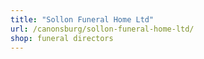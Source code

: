 ```yaml
---
title: "Sollon Funeral Home Ltd"
url: /canonsburg/sollon-funeral-home-ltd/
shop: funeral directors
---
```

